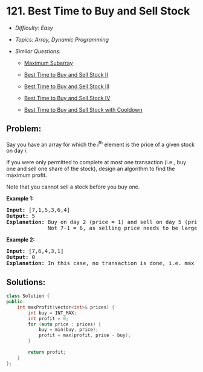 # 121. Best Time to Buy and Sell Stock

* *Difficulty: Easy*

* *Topics: Array, Dynamic Programming*

* *Similar Questions:*

  * [Maximum Subarray](maximum-subarray.md)

  * [Best Time to Buy and Sell Stock II](best-time-to-buy-and-sell-stock-ii.md)

  * [Best Time to Buy and Sell Stock III](best-time-to-buy-and-sell-stock-iii.md)

  * [Best Time to Buy and Sell Stock IV](best-time-to-buy-and-sell-stock-iv.md)

  * [Best Time to Buy and Sell Stock with Cooldown](best-time-to-buy-and-sell-stock-with-cooldown.md)

## Problem:

<p>Say you have an array for which the <em>i</em><sup>th</sup> element is the price of a given stock on day <em>i</em>.</p>

<p>If you were only permitted to complete at most one transaction (i.e., buy one and sell one share of the stock), design an algorithm to find the maximum profit.</p>

<p>Note that you cannot sell a stock before you buy one.</p>

<p><strong>Example 1:</strong></p>

<pre>
<strong>Input:</strong> [7,1,5,3,6,4]
<strong>Output:</strong> 5
<strong>Explanation:</strong> Buy on day 2 (price = 1) and sell on day 5 (price = 6), profit = 6-1 = 5.
&nbsp;            Not 7-1 = 6, as selling price needs to be larger than buying price.
</pre>

<p><strong>Example 2:</strong></p>

<pre>
<strong>Input:</strong> [7,6,4,3,1]
<strong>Output:</strong> 0
<strong>Explanation:</strong> In this case, no transaction is done, i.e. max profit = 0.
</pre>

## Solutions:

```c++
class Solution {
public:
    int maxProfit(vector<int>& prices) {
        int buy = INT_MAX;
        int profit = 0;
        for (auto price : prices) {
            buy = min(buy, price);
            profit = max(profit, price - buy);
        }
        
        return profit;
    }
};
```
